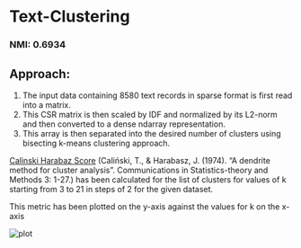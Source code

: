 # Text-Clustering

### NMI: 0.6934

## Approach:
1.	The input data containing 8580 text records in sparse format is first read into a matrix.
2.	This CSR matrix is then scaled by IDF and normalized by its L2-norm and then converted to a dense ndarray representation.
3.	This array is then separated into the desired number of clusters using bisecting k-means clustering approach.

[Calinski Harabaz Score](http://www.tandfonline.com/doi/abs/10.1080/03610927408827101) (Caliński, T., & Harabasz, J. (1974). “A dendrite method for cluster analysis”. Communications in Statistics-theory and Methods 3: 1-27.) has been calculated for the list of clusters for values of k starting from 3 to 21 in steps of 2 for the given dataset.

This metric has been plotted on the y-axis against the values for k on the x-axis

![plot](https://user-images.githubusercontent.com/25673997/33753064-33aecb48-db9a-11e7-8f24-eb86118e9827.png)
